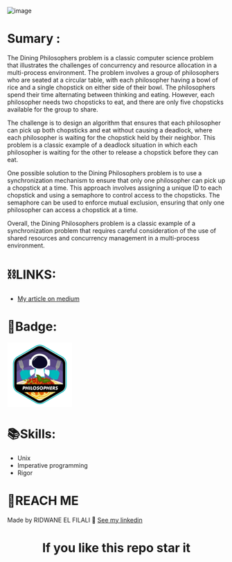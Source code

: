 ![image](https://github.com/RIDWANE-EL-FILALI/Philosophers/blob/master/images/wallhaven-0jdzy5_1920x1080.png)
# Sumary :
The Dining Philosophers problem is a classic computer science problem that illustrates the challenges of concurrency and resource allocation in a multi-process environment. The problem involves a group of philosophers who are seated at a circular table, with each philosopher having a bowl of rice and a single chopstick on either side of their bowl. The philosophers spend their time alternating between thinking and eating. However, each philosopher needs two chopsticks to eat, and there are only five chopsticks available for the group to share.

The challenge is to design an algorithm that ensures that each philosopher can pick up both chopsticks and eat without causing a deadlock, where each philosopher is waiting for the chopstick held by their neighbor. This problem is a classic example of a deadlock situation in which each philosopher is waiting for the other to release a chopstick before they can eat.

One possible solution to the Dining Philosophers problem is to use a synchronization mechanism to ensure that only one philosopher can pick up a chopstick at a time. This approach involves assigning a unique ID to each chopstick and using a semaphore to control access to the chopsticks. The semaphore can be used to enforce mutual exclusion, ensuring that only one philosopher can access a chopstick at a time.

Overall, the Dining Philosophers problem is a classic example of a synchronization problem that requires careful consideration of the use of shared resources and concurrency management in a multi-process environment.

# ⛓️LINKS:
* [My article on medium](https://medium.com/@ridwaneelfilali/philosophers-the-dinning-problem-8ea3c0fc8cc7)
# 🥇Badge:
![image](https://github.com/RIDWANE-EL-FILALI/42_badges_1337/blob/master/philosopherse.png)
# 📚Skills:
* Unix
* Imperative programming
* Rigor 

# 📱REACH ME
Made by RIDWANE EL FILALI 👋 [See my linkedin](https://www.linkedin.com/in/ridwane-elfilali-0ab7aa253/)

<p align="center">
<h1 align="center"><strong>If you like this repo star it</strong></h1>
</p>
